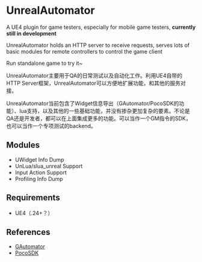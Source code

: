 # UnrealAutomator

A UE4 plugin for game testers, especially for mobile game testers, **currently still in development**

UnrealAutomator holds an HTTP server to receive requests, serves lots of basic modules for remote controllers to control the game client

Run standalone game to try it~

UnrealAutomator主要用于QA的日常测试以及自动化工作。利用UE4自带的HTTP Server框架，UnrealAutomator可以方便地扩展功能，和其他的服务对接。

UnrealAutomator当前包含了Widget信息导出（GAutomator/PocoSDK的功能）、lua支持，以及其他的一些基础功能，并没有掺杂更加复杂的要素。不论是QA还是开发者，都可以在上面集成更多的功能。可以当作一个GM指令的SDK，也可以当作一个专项测试的backend。

## Modules

- UWidget Info Dump
- UnLua/slua_unreal Support
- Input Action Support
- Profiling Info Dump

## Requirements

- UE4（.24+？）

## References

- [GAutomator](https://github.com/Tencent/GAutomator)
- [PocoSDK](https://github.com/AirtestProject/Poco-SDK/tree/master/Unreal/PocoSDK)
